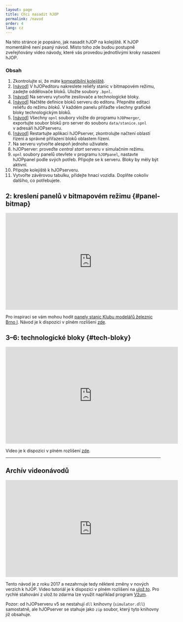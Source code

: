```yaml
---
layout: page
title: Chci nasadit hJOP
permalink: /navod
order: 4
lang: cz
---
```


Na této stránce je popsáno, jak nasadit hJOP na kolejiště. K hJOP momentálně
není psaný návod. Místo toho zde budou postupně zveřejňovány video návody,
které vás provedou jednotlivými kroky nasazení hJOP.

### Obsah

 1. Zkontrolujte si, že máte [kompatibilní kolejiště](/#requirements).
 2. \[[návod](#panel-bitmap)\] V hJOPeditoru nakreslete reliéfy stanic
    v bitmapovém režimu, zadejte oddělovače bloků. Uložte soubory `.bpnl`.
 3. \[[návod](#tech-bloky)\] Na serveru vytvořte zesilovače a technologické bloky.
 4. \[[návod](#tech-bloky)\] Načtěte definice bloků serveru do editoru.
   Přepněte editaci reliéfu do režimu _bloků_. V každém panelu přiřaďte všechny
   grafické bloky technologickým bloků.
 5. \[[návod](#tech-bloky)\] Všechny `opnl` soubory vložte do programu
   `hJOPmerger`, exportujte soubor bloků pro server do souboru
   `data/stanice.spnl` v adresáři hJOPserveru.
 6. \[[návod](#tech-bloky)\] Restartujte aplikaci hJOPserver, zkontrolujte
   načtení oblastí řízení a správné přiřazení bloků oblastem řízení.
 7. Na serveru vytvořte alespoň jednoho uživatele.
 8. hJOPserver: proveďte _central start_ serveru v simulačním režimu.
 9. `opnl` soubory panelů otevřete v programu `hJOPpanel`, nastavte hJOPpanel
    podle svých potřeb. Připojte se k serveru. Bloky by měly být aktivní.
10. Připojte kolejiště k hJOPserveru.
11. Vytvořte závěrovou tabulku, přidejte hnací vozidla. Doplňte cokoliv dalšího,
   co potřebujete.

## 2: kreslení panelů v bitmapovém režimu {#panel-bitmap}

<iframe width="560" height="315" src="https://www.youtube.com/embed/yKBagCjvenA"
frameborder="0" allowfullscreen></iframe>

Pro inspiraci se vám mohou hodit [panely stanic Klubu modelářů železnic Brno
I](https://github.com/kmzbrnoI/hJOPpanely). Návod je k dispozici v plném rozlišení
[zde](https://drive.google.com/file/d/1XiB_bdifbnzNHLh4CceLVB3WwzTYgvmd/view?usp=sharing).

## 3–6: technologické bloky {#tech-bloky}

<iframe width="560" height="315" src="https://www.youtube.com/embed/-zceBipR_-Y"
frameborder="0" allowfullscreen></iframe>

Video je k dispozici v plném rozlišení
[zde](https://drive.google.com/file/d/1BsrkUwtsiEimDWxnaVy6WTyIaGXJkoc_/view?usp=sharing).

---

## Archív videonávodů

<iframe width="560" height="315" src="https://www.youtube.com/embed/4P8mZKATbmc"
frameborder="0" allowfullscreen></iframe>

Tento návod je z roku 2017 a nezahrnuje tedy některé změny v nových verzích
k hJOP. Video tutoriál je k dispozici v plném rozlišení na
[ulož.to](https://uloz.to/!TWc2NvWaNWW4/hjopeditor-tutorial-mp4).
Pro rychlé stahování z ulož.to zdarma lze využít například program
[Vžum](http://vzum.8u.cz/).

Pozor: od hJOPserveru v5 se nestahují `dll` knihovny (`simulator.dll`)
samostatně, ale hJOPserver se stahuje jako `zip` soubor, který tyto knihovny již
obsahuje.
